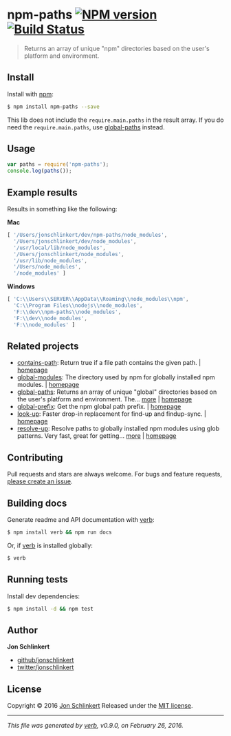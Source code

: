 # npm-paths [![NPM version](https://img.shields.io/npm/v/npm-paths.svg)](https://www.npmjs.com/package/npm-paths) [![Build Status](https://img.shields.io/travis/jonschlinkert/npm-paths.svg)](https://travis-ci.org/jonschlinkert/npm-paths)

> Returns an array of unique "npm" directories based on the user's platform and environment.

## Install

Install with [npm](https://www.npmjs.com/):

```sh
$ npm install npm-paths --save
```

This lib does not include the `require.main.paths` in the result array. If you do need the `require.main.paths`, use [global-paths](https://github.com/jonschlinkert/global-paths) instead.

## Usage

```js
var paths = require('npm-paths');
console.log(paths());
```

## Example results

Results in something like the following:

**Mac**

```js
[ '/Users/jonschlinkert/dev/npm-paths/node_modules',
  '/Users/jonschlinkert/dev/node_modules',
  '/usr/local/lib/node_modules',
  '/Users/jonschlinkert/node_modules',
  '/usr/lib/node_modules',
  '/Users/node_modules',
  '/node_modules' ]
```

**Windows**

```js
[ 'C:\\Users\\SERVER\\AppData\\Roaming\\node_modules\\npm',
  'C:\\Program Files\\nodejs\\node_modules',
  'F:\\dev\\npm-paths\\node_modules',
  'F:\\dev\\node_modules',
  'F:\\node_modules' ]
```

## Related projects

* [contains-path](https://www.npmjs.com/package/contains-path): Return true if a file path contains the given path. | [homepage](https://github.com/jonschlinkert/contains-path)
* [global-modules](https://www.npmjs.com/package/global-modules): The directory used by npm for globally installed npm modules. | [homepage](https://github.com/jonschlinkert/global-modules)
* [global-paths](https://www.npmjs.com/package/global-paths): Returns an array of unique "global" directories based on the user's platform and environment. The… [more](https://www.npmjs.com/package/global-paths) | [homepage](https://github.com/jonschlinkert/global-paths)
* [global-prefix](https://www.npmjs.com/package/global-prefix): Get the npm global path prefix. | [homepage](https://github.com/jonschlinkert/global-prefix)
* [look-up](https://www.npmjs.com/package/look-up): Faster drop-in replacement for find-up and findup-sync. | [homepage](https://github.com/jonschlinkert/look-up)
* [resolve-up](https://www.npmjs.com/package/resolve-up): Resolve paths to globally installed npm modules using glob patterns. Very fast, great for getting… [more](https://www.npmjs.com/package/resolve-up) | [homepage](https://github.com/jonschlinkert/resolve-up)

## Contributing

Pull requests and stars are always welcome. For bugs and feature requests, [please create an issue](https://github.com/jonschlinkert/npm-paths/issues/new).

## Building docs

Generate readme and API documentation with [verb](https://github.com/verbose/verb):

```sh
$ npm install verb && npm run docs
```

Or, if [verb](https://github.com/verbose/verb) is installed globally:

```sh
$ verb
```

## Running tests

Install dev dependencies:

```sh
$ npm install -d && npm test
```

## Author

**Jon Schlinkert**

* [github/jonschlinkert](https://github.com/jonschlinkert)
* [twitter/jonschlinkert](http://twitter.com/jonschlinkert)

## License

Copyright © 2016 [Jon Schlinkert](https://github.com/jonschlinkert)
Released under the [MIT license](https://github.com/jonschlinkert/npm-paths/blob/master/LICENSE).

***

_This file was generated by [verb](https://github.com/verbose/verb), v0.9.0, on February 26, 2016._